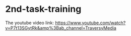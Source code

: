 # 2nd-task-training
The youtube video link: https://www.youtube.com/watch?v=P7t13SGytRk&amp%3Bab_channel=TraversyMedia
